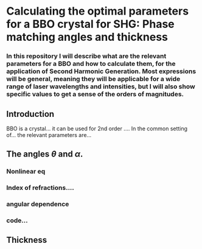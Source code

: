 # Calculating the optimal parameters for a BBO crystal for SHG: Phase matching angles and thickness

### In this repository I will describe what are the relevant parameters for a BBO and how to calculate them, for the application of Second Harmonic Generation. Most expressions will be general, meaning they will be applicable for a wide range of laser wavelengths and intensities, but I will also show specific values to get a sense of the orders of magnitudes. 

## Introduction

BBO is a crystal... it can be used for 2nd order ....
In the common setting of... the relevant parameters are...

## The angles $\theta$ and $\alpha$. 

### Nonlinear eq 

### Index of refractions....

### angular dependence

### code...


## Thickness




